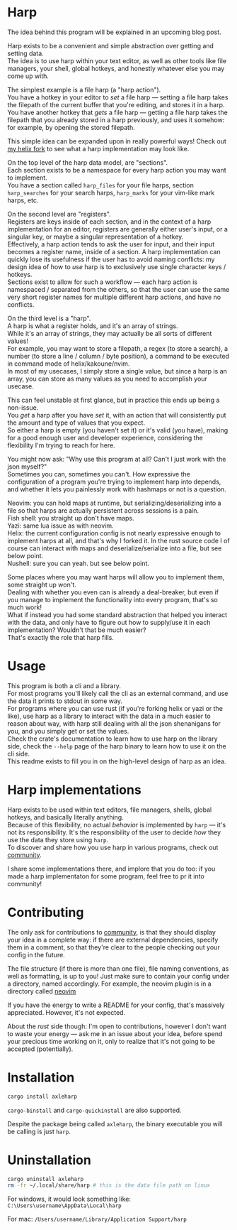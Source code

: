 # Harp

The idea behind this program will be explained in an upcoming blog post.

Harp exists to be a convenient and simple abstraction over getting and setting data. \
The idea is to use harp within your text editor, as well as other tools like file managers, your shell, global hotkeys, and honestly whatever else you may come up with.

The simplest example is a file harp (a "harp action"). \
You have a hotkey in your editor to *set* a file harp — setting a file harp takes the filepath of the current buffer that you're editing, and stores it in a harp. \
You have another hotkey that *gets* a file harp — getting a file harp takes the filepath that you already stored in a harp previously, and uses it somehow: for example, by opening the stored filepath.

This simple idea can be expanded upon in really powerful ways! Check out [my helix fork](https://github.com/Axlefublr/helix) to see what a harp implementation may look like.

On the top level of the harp data model, are "sections". \
Each section exists to be a namespace for every harp action you may want to implement. \
You have a section called `harp_files` for your file harps, section `harp_searches` for your search harps, `harp_marks` for your vim-like mark harps, etc.

On the second level are "registers". \
Registers are keys inside of each section, and in the context of a harp implementation for an editor, registers are generally either user's input, or a singular key, or maybe a singular representation of a hotkey. \
Effectively, a harp action tends to ask the user for input, and their input becomes a register name, inside of a section.
A harp implementation can quickly lose its usefulness if the user has to avoid naming conflicts: my design idea of how to *use* harp is to exclusively use single character keys / hotkeys. \
Sections exist to allow for such a workflow — each harp action is namespaced / separated from the others, so that the user can use the same very short register names for multiple different harp actions, and have no conflicts.

On the third level is a "harp". \
A harp is what a register holds, and it's an array of strings. \
While it's an array of strings, they may actually be all sorts of different values! \
For example, you may want to store a filepath, a regex (to store a search), a number (to store a line / column / byte position), a command to be executed in command mode of helix/kakoune/nvim. \
In most of my usecases, I simply store a single value, but since a harp is an array, you can store as many values as you need to accomplish your usecase.

This can feel unstable at first glance, but in practice this ends up being a non-issue. \
You *get* a harp after you have *set* it, with an action that will consistently put the amount and type of values that you expect. \
So either a harp is empty (you haven't set it) or it's valid (you have), making for a good enough user and developer experience, considering the flexibility I'm trying to reach for here.

You might now ask: "Why use this program at all? Can't I just work with the json myself?" \
Sometimes you can, sometimes you can't. How expressive the configuration of a program you're trying to implement harp into depends, and whether it lets you painlessly work with hashmaps or not is a question.

Neovim: you can hold maps at runtime, but serializing/deserializing into a file so that harps are actually persistent across sessions is a pain. \
Fish shell: you straight up don't have maps. \
Yazi: same lua issue as with neovim. \
Helix: the current configuration config is not nearly expressive enough to implement harps at all, and that's why I forked it. In the rust source code I of course can interact with maps and deserialize/serialize into a file, but see below point. \
Nushell: sure you can yeah. but see below point.

Some places where you may want harps will allow you to implement them, some straight up won't. \
Dealing with whether you even can is already a deal-breaker, but even if you manage to implement the functionality into every program, that's so much work! \
What if instead you had some standard abstraction that helped you interact with the data, and only have to figure out how to supply/use it in each implementation? Wouldn't that be much easier? \
That's exactly the role that harp fills.

# Usage

This program is both a cli and a library. \
For most programs you'll likely call the cli as an external command, and use the data it prints to stdout in some way. \
For programs where you can use rust (if you're forking helix or yazi or the like), use harp as a library to interact with the data in a much easier to reason about way, with harp still dealing with all the json shenanigans for you, and you simply get or set the values. \
Check the crate's documentation to learn how to use harp on the library side, check the `--help` page of the harp binary to learn how to use it on the cli side. \
This readme exists to fill you in on the high-level design of harp as an idea.

# Harp implementations

Harp exists to be used within text editors, file managers, shells, global hotkeys, and basically literally anything. \
Because of this flexibility, no actual *behavior* is implemented by `harp` — it's not its responsibility. It's the responsibility of the user to decide *how* they use the data they store using `harp`. \
To discover and share how you use harp in various programs, check out [community](./community/).

I share some implementations there, and implore that you do too: if you made a harp implementaton for some program, feel free to pr it into community!

# Contributing

The only ask for contributions to [community](./community/), is that they should display your idea in a complete way: if there are external dependencies, specify them in a comment, so that they're clear to the people checking out your config in the future.

The file structure (if there is more than one file), file naming conventions, as well as formatting, is up to you!
Just make sure to contain your config under a directory, named accordingly.
For example, the neovim plugin is in a directory called [neovim](./community/neovim/)

If you have the energy to write a README for your config, that's massively appreciated.
However, it's not expected.

About the *rust* side though: I'm open to contributions, however I don't want to waste your energy — ask me in an issue about your idea, before spend your precious time working on it, only to realize that it's not going to be accepted (potentially).

# Installation

```sh
cargo install axleharp
```

`cargo-binstall` and `cargo-quickinstall` are also supported.

Despite the package being called `axleharp`, the binary executable you will be calling is just `harp`.

# Uninstallation

```sh
cargo uninstall axleharp
rm -fr ~/.local/share/harp # this is the data file path on linux
```

For windows, it would look something like: `C:\Users\username\AppData\Local\harp`

For mac: `/Users/username/Library/Application Support/harp`

